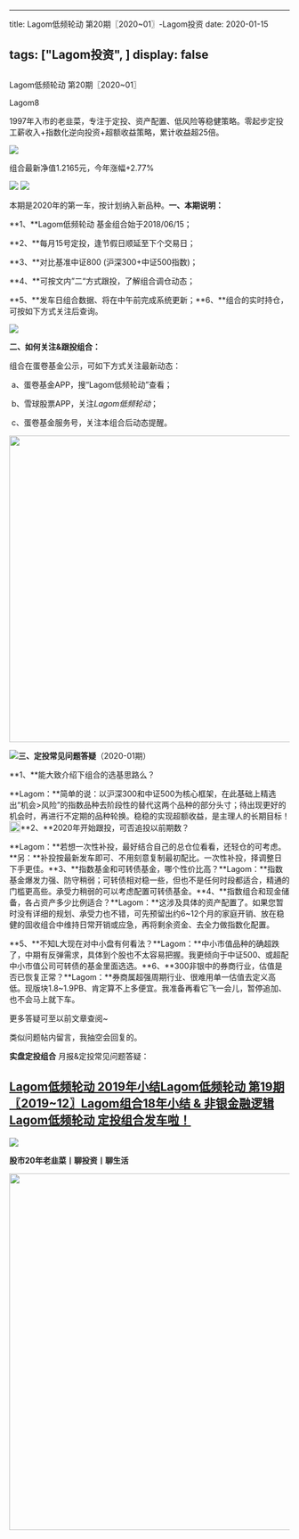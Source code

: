 
---
title:   Lagom低频轮动 第20期〖2020~01〗-Lagom投资
date: 2020-01-15

tags: ["Lagom投资", ]
display: false
---


## 



Lagom低频轮动 第20期〖2020~01〗




Lagom8




1997年入市的老韭菜，专注于定投、资产配置、低风险等稳健策略。零起步定投工薪收入+指数化逆向投资+超额收益策略，累计收益超25倍。


<img src="https://mmbiz.qpic.cn/mmbiz_png/ZB4WjgjLjJW3KtDibicU3BB1HNQ9lDS2M5oGRnchkNPRzYsc0Ua6CIu7rZH3vAficcBEPYHU9ZTPqkic1sicT8CaxQQ/640?wx_fmt=png" data-type="png" data-ratio="0.05776173285198556" data-w="554"/>

组合最新净值1.2165元，今年涨幅+2.77%

<img class="rich_pages js_insertlocalimg" data-ratio="0.3700159489633174" data-s="300,640" src="https://mmbiz.qpic.cn/mmbiz_png/ZB4WjgjLjJXCPl6KwnrveVw93TTxnKWibG2m4LppKiar5MK8yt4kKsKRGKicKl5Bh4Iklc0ayORm2aOh9FP7fXBrg/640?wx_fmt=png" data-type="png" data-w="627" style=""/>

<img class="rich_pages js_insertlocalimg" data-ratio="0.7746031746031746" data-s="300,640" src="https://mmbiz.qpic.cn/mmbiz_png/ZB4WjgjLjJWUlVhu0oicDvxkFCfMfGlHOOfBMRcMDhDtSms69y7ZG6fa7RicGHThvdmmIYCmmibqAcssPiaXaSniclg/640?wx_fmt=png" data-type="png" data-w="630" style="text-align: center;"/>

本期是2020年的第一车，按计划纳入新品种。**一、本期说明：**

**1、**Lagom低频轮动&nbsp;基金组合始于2018/06/15；

**2、**每月15号定投，逢节假日顺延至下个交易日；

**3、**对比基准中证800 (沪深300+中证500指数)；

**4、**可按文内”二“方式跟投，了解组合调仓动态；

**5、**发车日组合数据、将在中午前完成系统更新；**6、**组合的实时持仓，可按如下方式关注后查询。

<img class="rich_pages js_insertlocalimg" data-ratio="0.744776119402985" data-s="300,640" src="https://mmbiz.qpic.cn/mmbiz_png/ZB4WjgjLjJWUlVhu0oicDvxkFCfMfGlHOTNwVuO4oLaTVVQFibibh2egw2sIgBxS0cCzlSQsibp2uG1qqYtUJPGmSA/640?wx_fmt=png" data-type="png" data-w="670" style=""/>



**二、如何关注&amp;跟投组合：**

组合在蛋卷基金公示，可如下方式关注最新动态：

&nbsp;a、蛋卷基金APP，搜“Lagom低频轮动”查看；&nbsp;

&nbsp;b、雪球股票APP，关注$Lagom低频轮动$；

&nbsp;c、蛋卷基金服务号，关注本组合后动态提醒。

<img class="rich_pages" data-ratio="0.3781818181818182" data-s="300,640" data-type="png" data-w="550" src="https://mmbiz.qpic.cn/mmbiz_png/ZB4WjgjLjJVo8nxTfPHrL10icUak1hvoIGURcMzICVDxB3y5hkrcV7zIr0XbfDAN2VfCPeQNTGcvhS8IpsQm5jw/640?wx_fmt=png" style="box-sizing: border-box !important;overflow-wrap: break-word !important;width: 550px !important;visibility: visible !important;"/>

<img src="https://mmbiz.qpic.cn/mmbiz_png/ZB4WjgjLjJW3KtDibicU3BB1HNQ9lDS2M5oGRnchkNPRzYsc0Ua6CIu7rZH3vAficcBEPYHU9ZTPqkic1sicT8CaxQQ/640?wx_fmt=png" data-type="png" data-ratio="0.05776173285198556" data-w="554"/>**三、定投常见问题答疑**（2020-01期）

**1、**能大致介绍下组合的选基思路么？

**Lagom：**简单的说：以沪深300和中证500为核心框架，在此基础上精选出“机会&gt;风险”的指数品种去阶段性的替代这两个品种的部分头寸；待出现更好的机会时，再进行不定期的品种轮换。稳稳的实现超额收益，是主理人的长期目标！<img src="https://res.wx.qq.com/mpres/htmledition/images/icon/common/emotion_panel/smiley/smiley_60.png" data-ratio="1" data-w="20" style="display:inline-block;width:20px;vertical-align:text-bottom;"/>**2、**2020年开始跟投，可否追投以前期数？

**Lagom：**若想一次性补投，最好结合自己的总仓位看看，还轻仓的可考虑。**另：**补投按最新发车即可、不用刻意复制最初配比。一次性补投，择调整日下手更佳。**3、**指数基金和可转债基金，哪个性价比高？**Lagom：**指数基金爆发力强、防守稍弱；可转债相对稳一些，但也不是任何时段都适合，精通的门槛更高些。承受力稍弱的可以考虑配置可转债基金。**4、**指数组合和现金储备，各占资产多少比例适合？**Lagom：**这涉及具体的资产配置了。如果您暂时没有详细的规划、承受力也不错，可先预留出约6~12个月的家庭开销、放在稳健的固收组合中维持日常开销或应急，再将剩余资金、去全力做指数化配置。

**5、**不知L大现在对中小盘有何看法？**Lagom：**中小市值品种的确超跌了，中期有反弹需求，具体到个股也不太容易把握。我更倾向于中证500、或超配中小市值公司可转债的基金里面选选。**6、**300非银中的券商行业，估值是否已恢复正常？**Lagom：**券商属超强周期行业、很难用单一估值去定义高低。现版块1.8~1.9PB、肯定算不上多便宜。我准备再看它飞一会儿，暂停追加、也不会马上就下车。

更多答疑可至以前文章查阅~

类似问题帖内留言，我抽空会回复的。

**实盘定投组合**&nbsp;月报&amp;定投常见问题答疑：

## [Lagom低频轮动 2019年小结](http://mp.weixin.qq.com/s?__biz=MzI3MDQ2NjY2Mw==&amp;mid=2247484576&amp;idx=1&amp;sn=8cc46200791550869c6238bf5ccb29e8&amp;chksm=ead1efa8dda666befeed9125b0c3f9f6d519b0f970b21dc46ff1639802b6d214968aa38e4d3e&amp;scene=21#wechat_redirect)[Lagom低频轮动 第19期〖2019~12〗](http://mp.weixin.qq.com/s?__biz=MzI3MDQ2NjY2Mw==&amp;mid=2247484542&amp;idx=1&amp;sn=4673f7bea9726a8d17256ba9d3daf11a&amp;chksm=ead1ef76dda66660cd20ada68cd4f73ccfd7465605cea8de3c33b637f0db3923208a7a9628a6&amp;scene=21#wechat_redirect)[Lagom组合18年小结 &amp; 非银金融逻辑](http://mp.weixin.qq.com/s?__biz=MzI3MDQ2NjY2Mw==&amp;mid=2247484016&amp;idx=1&amp;sn=c81174b2bab75cfd5ecf75f85d339880&amp;chksm=ead1e978dda6606e3994dbe88e8952b4fefb5467e4f089142c6dbae9637845b564188b7a3319&amp;scene=21#wechat_redirect)[Lagom低频轮动&nbsp;定投组合发车啦！](http://mp.weixin.qq.com/s?__biz=MzI3MDQ2NjY2Mw==&amp;mid=2247483768&amp;idx=1&amp;sn=f881618316d4350d97b9493d2ce20f56&amp;chksm=ead1ea70dda663664d7a9c55da1379a6741f0417c680154227dd88a06a0536c525d9f076e838&amp;scene=21#wechat_redirect)

<img src="https://mmbiz.qpic.cn/mmbiz_png/ZB4WjgjLjJW3KtDibicU3BB1HNQ9lDS2M5oGRnchkNPRzYsc0Ua6CIu7rZH3vAficcBEPYHU9ZTPqkic1sicT8CaxQQ/640?wx_fmt=png" data-type="png" data-ratio="0.05776173285198556" data-w="554"/>

**股市20年老韭菜丨聊投资丨聊生活**

<img data-type="png" data-ratio="0.390625" data-w="640" src="https://mmbiz.qpic.cn/mmbiz_png/ZB4WjgjLjJW3KtDibicU3BB1HNQ9lDS2M5AHEoeiaz0dQ4NfIRjBMuXvyJn8dXWm7ftklb0xqheiaMia0zbkyMJiaKzA/640?wx_fmt=png" style="box-sizing: border-box !important;overflow-wrap: break-word !important;visibility: visible !important;width: 640px !important;"/>








